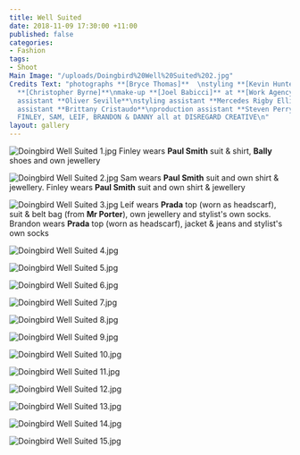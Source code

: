 ```yaml
---
title: Well Suited
date: 2018-11-09 17:30:00 +11:00
published: false
categories:
- Fashion
tags:
- Shoot
Main Image: "/uploads/Doingbird%20Well%20Suited%202.jpg"
Credits Text: "photographs **[Bryce Thomas]**  \nstyling **[Kevin Hunter]**\nhair
  **[Christopher Byrne]**\nmake-up **[Joel Babicci]** at **[Work Agency]**\nphotography
  assistant **Oliver Seville**\nstyling assistant **Mercedes Rigby Ellis** \nhair
  assistant **Brittany Cristaudo**\nproduction assistant **Steven Perry**\ntalent
  FINLEY, SAM, LEIF, BRANDON & DANNY all at DISREGARD CREATIVE\n"
layout: gallery
---
```


![Doingbird Well Suited 1.jpg](/uploads/Doingbird%20Well%20Suited%201.jpg)
Finley wears **Paul Smith** suit & shirt, **Bally** shoes and own jewellery

![Doingbird Well Suited 2.jpg](/uploads/Doingbird%20Well%20Suited%202.jpg)
Sam wears **Paul Smith** suit and own shirt & jewellery. Finley wears **Paul Smith** suit and own shirt & jewellery

![Doingbird Well Suited 3.jpg](/uploads/Doingbird%20Well%20Suited%203.jpg)
Leif wears **Prada** top (worn as headscarf), suit & belt bag (from **Mr Porter**), own jewellery and stylist's own socks. Brandon wears **Prada** top (worn as headscarf), jacket & jeans and stylist's own socks

![Doingbird Well Suited 4.jpg](/uploads/Doingbird%20Well%20Suited%204.jpg)

![Doingbird Well Suited 5.jpg](/uploads/Doingbird%20Well%20Suited%205.jpg)

![Doingbird Well Suited 6.jpg](/uploads/Doingbird%20Well%20Suited%206.jpg)

![Doingbird Well Suited 7.jpg](/uploads/Doingbird%20Well%20Suited%207.jpg)

![Doingbird Well Suited 8.jpg](/uploads/Doingbird%20Well%20Suited%208.jpg)

![Doingbird Well Suited 9.jpg](/uploads/Doingbird%20Well%20Suited%209.jpg)

![Doingbird Well Suited 10.jpg](/uploads/Doingbird%20Well%20Suited%2010.jpg)

![Doingbird Well Suited 11.jpg](/uploads/Doingbird%20Well%20Suited%2011.jpg)

![Doingbird Well Suited 12.jpg](/uploads/Doingbird%20Well%20Suited%2012.jpg)

![Doingbird Well Suited 13.jpg](/uploads/Doingbird%20Well%20Suited%2013.jpg)

![Doingbird Well Suited 14.jpg](/uploads/Doingbird%20Well%20Suited%2014.jpg)

![Doingbird Well Suited 15.jpg](/uploads/Doingbird%20Well%20Suited%2015.jpg)

